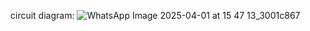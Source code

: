 circuit diagram:
![WhatsApp Image 2025-04-01 at 15 47 13_3001c867](https://github.com/user-attachments/assets/3eb4dd94-1fa7-4549-ab9c-9b76cd58c506)
